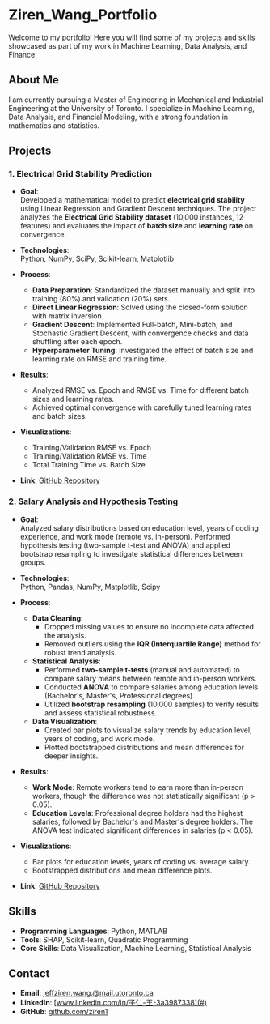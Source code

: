 # Ziren_Wang_Portfolio

Welcome to my portfolio! Here you will find some of my projects and skills showcased as part of my work in Machine Learning, Data Analysis, and Finance.

## About Me
I am currently pursuing a Master of Engineering in Mechanical and Industrial Engineering at the University of Toronto. I specialize in Machine Learning, Data Analysis, and Financial Modeling, with a strong foundation in mathematics and statistics.

## Projects
### 1. Electrical Grid Stability Prediction  
- **Goal**:  
  Developed a mathematical model to predict **electrical grid stability** using Linear Regression and Gradient Descent techniques. The project analyzes the **Electrical Grid Stability dataset** (10,000 instances, 12 features) and evaluates the impact of **batch size** and **learning rate** on convergence.

- **Technologies**:  
  Python, NumPy, SciPy, Scikit-learn, Matplotlib  

- **Process**:  
  - **Data Preparation**: Standardized the dataset manually and split into training (80%) and validation (20%) sets.  
  - **Direct Linear Regression**: Solved using the closed-form solution with matrix inversion.  
  - **Gradient Descent**: Implemented Full-batch, Mini-batch, and Stochastic Gradient Descent, with convergence checks and data shuffling after each epoch.  
  - **Hyperparameter Tuning**: Investigated the effect of batch size and learning rate on RMSE and training time.  

- **Results**:  
  - Analyzed RMSE vs. Epoch and RMSE vs. Time for different batch sizes and learning rates.  
  - Achieved optimal convergence with carefully tuned learning rates and batch sizes.  

- **Visualizations**:  
  - Training/Validation RMSE vs. Epoch  
  - Training/Validation RMSE vs. Time  
  - Total Training Time vs. Batch Size  

- **Link**: [GitHub Repository](https://github.com/ziren1/Ziren_Wang_Portfolio/blob/main/Grid_Stability_Prediction/F24_APS1070_Project_4%20(1).ipynb)  


### 2. Salary Analysis and Hypothesis Testing
- **Goal**:  
  Analyzed salary distributions based on education level, years of coding experience, and work mode (remote vs. in-person). Performed hypothesis testing (two-sample t-test and ANOVA) and applied bootstrap resampling to investigate statistical differences between groups.

- **Technologies**:  
  Python, Pandas, NumPy, Matplotlib, Scipy  

- **Process**:  
  - **Data Cleaning**:  
    - Dropped missing values to ensure no incomplete data affected the analysis.  
    - Removed outliers using the **IQR (Interquartile Range)** method for robust trend analysis.  
  - **Statistical Analysis**:  
    - Performed **two-sample t-tests** (manual and automated) to compare salary means between remote and in-person workers.  
    - Conducted **ANOVA** to compare salaries among education levels (Bachelor's, Master's, Professional degrees).  
    - Utilized **bootstrap resampling** (10,000 samples) to verify results and assess statistical robustness.  
  - **Data Visualization**:  
    - Created bar plots to visualize salary trends by education level, years of coding, and work mode.  
    - Plotted bootstrapped distributions and mean differences for deeper insights.  

- **Results**:  
  - **Work Mode**: Remote workers tend to earn more than in-person workers, though the difference was not statistically significant (p > 0.05).  
  - **Education Levels**: Professional degree holders had the highest salaries, followed by Bachelor's and Master's degree holders. The ANOVA test indicated significant differences in salaries (p < 0.05).  

- **Visualizations**:  
  - Bar plots for education levels, years of coding vs. average salary.  
  - Bootstrapped distributions and mean difference plots.  

- **Link**: [GitHub Repository](#)  


## Skills
- **Programming Languages**: Python, MATLAB
- **Tools**: SHAP, Scikit-learn, Quadratic Programming
- **Core Skills**: Data Visualization, Machine Learning, Statistical Analysis

## Contact
- **Email**: jeffziren.wang.@mail.utoronto.ca
- **LinkedIn**: [www.linkedin.com/in/子仁-王-3a3987338](#)  
- **GitHub**: [github.com/ziren1](#)
